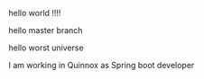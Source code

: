 hello world !!!!


hello master branch

hello worst universe

I am working in Quinnox as Spring boot developer